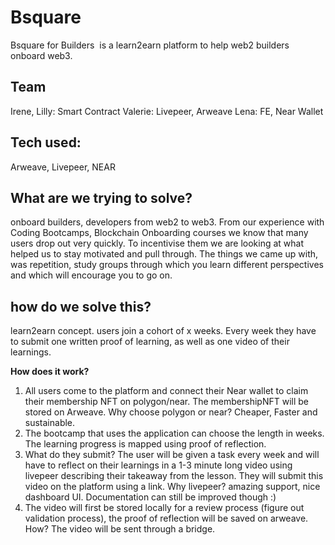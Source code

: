 # Bsquare

Bsquare for Builders  is a learn2earn platform to help web2 builders onboard web3.

## Team

Irene, Lilly: Smart Contract
Valerie: Livepeer, Arweave
Lena: FE, Near Wallet

## Tech used:

Arweave, Livepeer, NEAR

## What are we trying to solve?

onboard builders, developers from web2 to web3. From our experience with Coding Bootcamps, Blockchain Onboarding courses we know that many users drop out very quickly. To incentivise them we are looking at what helped us to stay motivated and pull through. The things we came up with, was repetition, study groups through which you learn different perspectives and which will encourage you to go on.

## how do we solve this?

learn2earn concept. users join a cohort of x weeks. Every week they have to submit one written proof of learning, as well as one video of their learnings.

**How does it work?**

1. All users come to the platform and connect their Near wallet to claim their membership NFT on polygon/near. The membershipNFT will be stored on Arweave.
   Why choose polygon or near? Cheaper, Faster and sustainable.
2. The bootcamp that uses the application can choose the length in weeks. The learning progress is mapped using proof of reflection.
3. What do they submit? The user will be given a task every week and will have to reflect on their learnings in a 1-3 minute long video using livepeer describing their takeaway from the lesson. They will submit this video on the platform using a link. Why livepeer? amazing support, nice dashboard UI. Documentation can still be improved though :)
4. The video will first be stored locally for a review process (figure out validation process), the proof of reflection will be saved on arweave.
   How? The video will be sent through a bridge.
